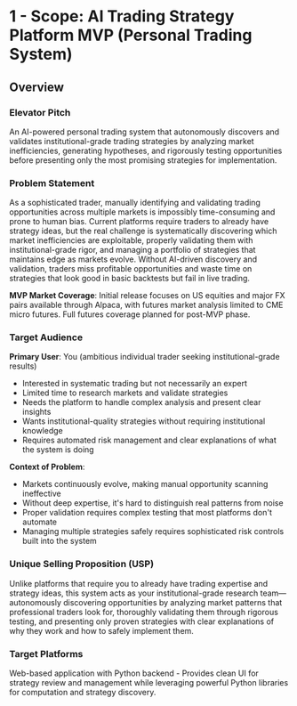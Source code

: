 # 1 - Scope: AI Trading Strategy Platform MVP (Personal Trading System)

## Overview

### Elevator Pitch
An AI-powered personal trading system that autonomously discovers and validates institutional-grade trading strategies by analyzing market inefficiencies, generating hypotheses, and rigorously testing opportunities before presenting only the most promising strategies for implementation.

### Problem Statement
As a sophisticated trader, manually identifying and validating trading opportunities across multiple markets is impossibly time-consuming and prone to human bias. Current platforms require traders to already have strategy ideas, but the real challenge is systematically discovering which market inefficiencies are exploitable, properly validating them with institutional-grade rigor, and managing a portfolio of strategies that maintains edge as markets evolve. Without AI-driven discovery and validation, traders miss profitable opportunities and waste time on strategies that look good in basic backtests but fail in live trading.

**MVP Market Coverage**: Initial release focuses on US equities and major FX pairs available through Alpaca, with futures market analysis limited to CME micro futures. Full futures coverage planned for post-MVP phase.

### Target Audience
**Primary User**: You (ambitious individual trader seeking institutional-grade results)
- Interested in systematic trading but not necessarily an expert
- Limited time to research markets and validate strategies
- Needs the platform to handle complex analysis and present clear insights
- Wants institutional-quality strategies without requiring institutional knowledge
- Requires automated risk management and clear explanations of what the system is doing

**Context of Problem**:
- Markets continuously evolve, making manual opportunity scanning ineffective
- Without deep expertise, it's hard to distinguish real patterns from noise
- Proper validation requires complex testing that most platforms don't automate
- Managing multiple strategies safely requires sophisticated risk controls built into the system

### Unique Selling Proposition (USP)
Unlike platforms that require you to already have trading expertise and strategy ideas, this system acts as your institutional-grade research team—autonomously discovering opportunities by analyzing market patterns that professional traders look for, thoroughly validating them through rigorous testing, and presenting only proven strategies with clear explanations of why they work and how to safely implement them.

### Target Platforms
Web-based application with Python backend - Provides clean UI for strategy review and management while leveraging powerful Python libraries for computation and strategy discovery.
